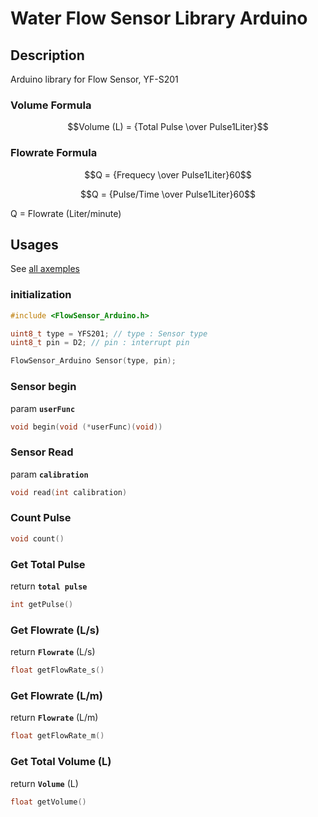 # Water Flow Sensor Library Arduino
## Description
Arduino library for Flow Sensor, YF-S201   
### Volume Formula   
```math
Volume (L) = {Total Pulse \over Pulse1Liter}
```
### Flowrate Formula   
```math
Q = {Frequecy \over Pulse1Liter}60
```
```math
Q = {Pulse/Time \over Pulse1Liter}60
```
Q = Flowrate (Liter/minute)   
## Usages
See [all axemples](https://github.com/hafidhh/FlowSensor-Arduino/tree/master/examples)

### initialization
```cpp
#include <FlowSensor_Arduino.h>

uint8_t type = YFS201; // type : Sensor type
uint8_t pin = D2; // pin : interrupt pin

FlowSensor_Arduino Sensor(type, pin);
```

### Sensor begin
param **`userFunc`** 
```cpp
void begin(void (*userFunc)(void))
```

### Sensor Read
param **`calibration`**
```cpp
void read(int calibration)
```

### Count Pulse
```cpp
void count()
```

### Get Total Pulse
return **`total pulse`**
```cpp
int getPulse()
```

### Get Flowrate (L/s)
return **`Flowrate`** (L/s)
```cpp
float getFlowRate_s()
```

### Get Flowrate (L/m)
return **`Flowrate`** (L/m)
```cpp
float getFlowRate_m() 
```

### Get Total Volume (L)
return **`Volume`** (L)
```cpp
float getVolume()
```  